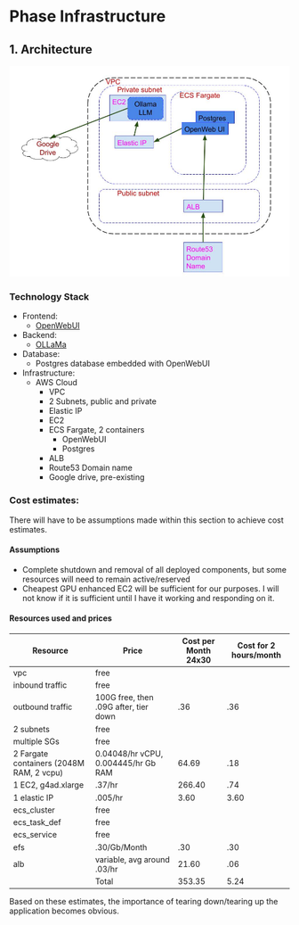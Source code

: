 # Phase Infrastructure

## 1. Architecture

![Music AI Architecture](./MusicAIArchitecture.jpg)

### Technology Stack
- Frontend:
  - [OpenWebUI](https://docs.openwebui.com/)
- Backend:
  - [OLLaMa](https://ollama.com/)
- Database:
  - Postgres database embedded with OpenWebUI
- Infrastructure:
  - AWS Cloud
    - VPC
    - 2 Subnets, public and private
    - Elastic IP
    - EC2
    - ECS Fargate, 2 containers
      - OpenWebUI
      - Postgres
    - ALB
    - Route53 Domain name
    - Google drive, pre-existing

### Cost estimates:
There will have to be assumptions made within this section to achieve cost estimates.

#### Assumptions
- Complete shutdown and removal of all deployed components, but some resources will need to remain active/reserved
- Cheapest GPU enhanced EC2 will be sufficient for our purposes.  I will not know if it is sufficient until I have it working and responding on it.

#### Resources used and prices

|Resource|Price|Cost per Month 24x30|Cost for 2 hours/month|
|----|----|----|----|
|vpc| free|
|inbound traffic|free|
|outbound traffic |100G free, then .09G after, tier down|.36|.36|
|2 subnets|free|
|multiple SGs|free|
|2 Fargate containers (2048M RAM, 2 vcpu)|0.04048/hr vCPU, 0.004445/hr Gb RAM|64.69|.18|
|1 EC2, g4ad.xlarge| .37/hr|266.40|.74|
|1 elastic IP|.005/hr|3.60|3.60|
|ecs_cluster|free|
|ecs_task_def|free|
|ecs_service|free|
|efs|.30/Gb/Month|.30|.30|
|alb|variable, avg around .03/hr|21.60|.06|
||Total|353.35|5.24|

Based on these estimates, the importance of tearing down/tearing up the application becomes obvious.